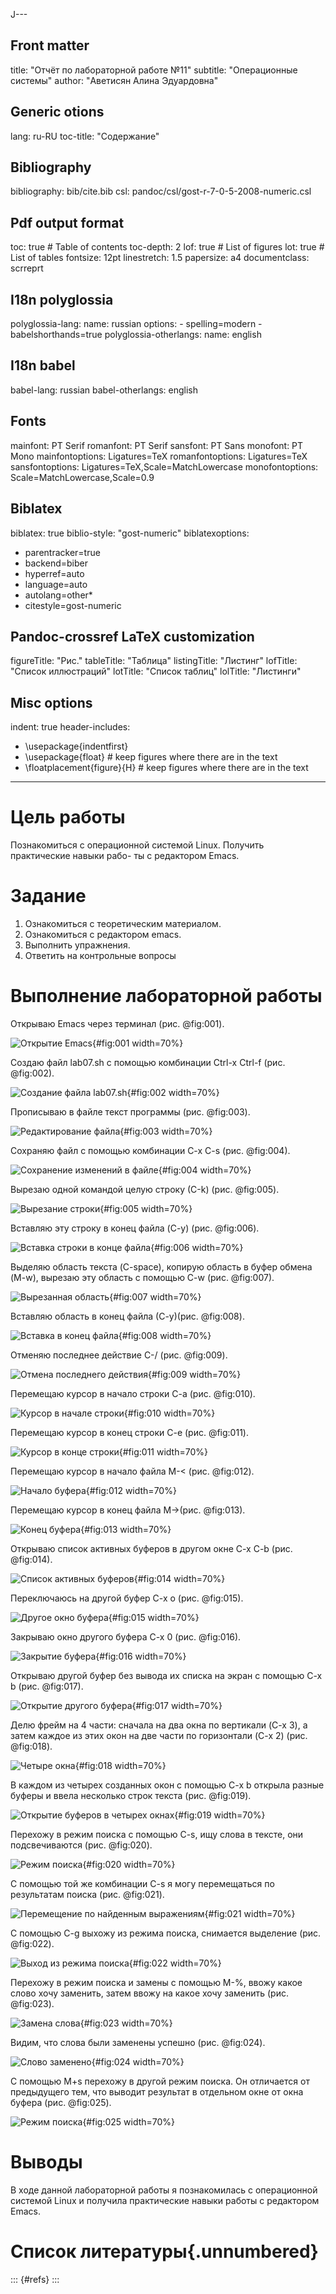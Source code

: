 J---
## Front matter
title: "Отчёт по лабораторной работе №11"
subtitle: "Операционные системы"
author: "Аветисян Алина Эдуардовна"

## Generic otions
lang: ru-RU
toc-title: "Содержание"

## Bibliography
bibliography: bib/cite.bib
csl: pandoc/csl/gost-r-7-0-5-2008-numeric.csl

## Pdf output format
toc: true # Table of contents
toc-depth: 2
lof: true # List of figures
lot: true # List of tables
fontsize: 12pt
linestretch: 1.5
papersize: a4
documentclass: scrreprt
## I18n polyglossia
polyglossia-lang:
  name: russian
  options:
	- spelling=modern
	- babelshorthands=true
polyglossia-otherlangs:
  name: english
## I18n babel
babel-lang: russian
babel-otherlangs: english
## Fonts
mainfont: PT Serif
romanfont: PT Serif
sansfont: PT Sans
monofont: PT Mono
mainfontoptions: Ligatures=TeX
romanfontoptions: Ligatures=TeX
sansfontoptions: Ligatures=TeX,Scale=MatchLowercase
monofontoptions: Scale=MatchLowercase,Scale=0.9
## Biblatex
biblatex: true
biblio-style: "gost-numeric"
biblatexoptions:
  - parentracker=true
  - backend=biber
  - hyperref=auto
  - language=auto
  - autolang=other*
  - citestyle=gost-numeric
## Pandoc-crossref LaTeX customization
figureTitle: "Рис."
tableTitle: "Таблица"
listingTitle: "Листинг"
lofTitle: "Список иллюстраций"
lotTitle: "Список таблиц"
lolTitle: "Листинги"
## Misc options
indent: true
header-includes:
  - \usepackage{indentfirst}
  - \usepackage{float} # keep figures where there are in the text
  - \floatplacement{figure}{H} # keep figures where there are in the text
---

# Цель работы

Познакомиться с операционной системой Linux. Получить практические навыки рабо-
ты с редактором Emacs.

# Задание

1. Ознакомиться с теоретическим материалом.
2. Ознакомиться с редактором emacs.
3. Выполнить упражнения.
4. Ответить на контрольные вопросы

# Выполнение лабораторной работы

Открываю Emacs через терминал (рис. @fig:001).

![Открытие Emacs](1/png){#fig:001 width=70%}

Создаю файл lab07.sh с помощью комбинации Ctrl-x Ctrl-f (рис. @fig:002).

![Создание файла lab07.sh](2/png){#fig:002 width=70%}

Прописываю в файле текст программы (рис. @fig:003).

![Редактирование файла](image/3.png){#fig:003 width=70%}

Сохраняю файл с помощью комбинации C-x C-s (рис. @fig:004).

![Сохранение изменений в файле](image/4.png){#fig:004 width=70%}

Вырезаю одной командой целую строку (С-k) (рис. @fig:005).

![Вырезание строки](image/5.png){#fig:005 width=70%}

Вставляю эту строку в конец файла (C-y) (рис. @fig:006).

![Вставка строки в конце файла](image/6.png){#fig:006 width=70%}

Выделяю область текста (C-space), копирую область в буфер обмена (M-w), вырезаю эту область с помощью C-w (рис. @fig:007).

![Вырезанная область](image/7.png){#fig:007 width=70%}

Вставляю область в конец файла (С-у)(рис. @fig:008).

![Вставка в конец файла](image/8.png){#fig:008 width=70%}

Отменяю последнее действие С-/ (рис. @fig:009).

![Отмена последнего действия](image/9.png){#fig:009 width=70%}

Перемещаю курсор в начало строки С-а (рис. @fig:010).

![Курсор в начале строки](image/10.png){#fig:010 width=70%}

Перемещаю курсор в конец строки С-е (рис. @fig:011).

![Курсор в конце строки](image/11.png){#fig:011 width=70%}

Перемещаю курсор в начало файла М-< (рис. @fig:012).

![Начало буфера](image/12.png){#fig:012 width=70%}

Перемещаю курсор в конец файла M->(рис. @fig:013).

![Конец буфера](image/13.png){#fig:013 width=70%}

Открываю список активных буферов в другом окне C-x C-b (рис. @fig:014).

![Список активных буферов](image/14.png){#fig:014 width=70%}

Переключаюсь на другой буфер C-x o (рис. @fig:015).

![Другое окно буфера](image/15.png){#fig:015 width=70%}

Закрываю окно другого буфера C-x 0 (рис. @fig:016).

![Закрытие буфера](image/16.png){#fig:016 width=70%}

Открываю другой буфер без вывода их списка на экран с помощью C-x b (рис. @fig:017).

![Открытие другого буфера](image/17.png){#fig:017 width=70%}

Делю фрейм на 4 части: сначала на два окна по вертикали (C-x 3),
а затем каждое из этих окон на две части по горизонтали (C-x 2) (рис. @fig:018).

![Четыре окна](image/18.png){#fig:018 width=70%}

В каждом из четырех созданных окон с помощью C-x b открыла разные буферы и ввела
несколько строк текста (рис. @fig:019).

![Открытие буферов в четырех окнах](image/19.png){#fig:019 width=70%}

Перехожу в режим поиска с помощью C-s, ищу слова в тексте, они подсвечиваются (рис. @fig:020).

![Режим поиска](image/20.png){#fig:020 width=70%}

С помощью той же комбинации C-s я могу перемещаться по результатам поиска (рис. @fig:021).

![Перемещение по найденным выражениям](image/21.png){#fig:021 width=70%}

С помощью C-g выхожу из режима поиска, снимается выделение (рис. @fig:022).

![Выход из режима поиска](image/22.png){#fig:022 width=70%}

Перехожу в режим поиска и замены с помощью M-%, ввожу какое слово хочу заменить, затем ввожу на какое хочу заменить (рис. @fig:023).

![Замена слова](image/23.png){#fig:023 width=70%}

Видим, что слова были заменены успешно (рис. @fig:024).

![Слово заменено](image/24.png){#fig:024 width=70%}

С помощью M+s перехожу в другой режим поиска. Он отличается от предыдущего тем, что выводит результат в отдельном окне от окна буфера (рис. @fig:025).

![Режим поиска](image/25.png){#fig:025 width=70%}

# Выводы

В ходе данной лабораторной работы я познакомилась с операционной системой Linux и получила практические навыки работы с редактором Emacs.

# Список литературы{.unnumbered}

::: {#refs}
:::
